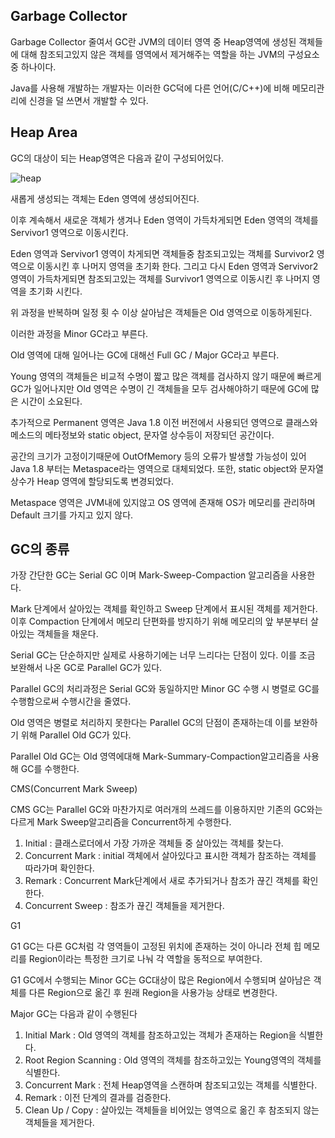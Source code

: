 ## Garbage Collector

Garbage Collector 줄여서 GC란 JVM의 데이터 영역 중 Heap영역에 생성된 객체들에 대해 참조되고있지 않은 객체를 영역에서 제거해주는 역할을 하는 JVM의 구성요소 중 하나이다.

Java를 사용해 개발하는 개발자는 이러한 GC덕에 다른 언어(C/C++)에 비해 메모리관리에 신경을 덜 쓰면서 개발할 수 있다.



## Heap Area

GC의 대상이 되는 Heap영역은 다음과 같이 구성되어있다.

![heap](/Users/ywj/Documents/study-note/java/gc/images/heap.png)

새롭게 생성되는 객체는 Eden 영역에 생성되어진다.

이후 계속해서 새로운 객체가 생겨나 Eden 영역이 가득차게되면 Eden 영역의 객체를 Servivor1 영역으로 이동시킨다.

Eden 영역과 Servivor1 영역이 차게되면 객체들중 참조되고있는 객체를 Survivor2 영역으로 이동시킨 후 나머지 영역을 초기화 한다. 그리고 다시 Eden 영역과 Servivor2 영역이 가득차게되면 참조되고있는 객체를 Survivor1 영역으로 이동시킨 후 나머지 영역을 초기화 시킨다.

위 과정을 반복하며 일정 횟 수 이상 살아남은 객체들은 Old 영역으로 이동하게된다.

이러한 과정을 Minor GC라고 부른다.



Old 영역에 대해 일어나는 GC에 대해선 Full GC / Major GC라고 부른다.

Young 영역의 객체들은 비교적 수명이 짧고 많은 객체를 검사하지 않기 때문에 빠르게 GC가 일어나지만 Old 영역은 수명이 긴 객체들을 모두 검사해야하기 때문에 GC에 많은 시간이 소요된다.



추가적으로 Permanent 영역은 Java 1.8 이전 버전에서 사용되던 영역으로 클래스와 메소드의 메타정보와 static object, 문자열 상수등이 저장되던 공간이다.

공간의 크기가 고정이기때문에 OutOfMemory 등의 오류가 발생할 가능성이 있어 Java 1.8 부터는 Metaspace라는 영역으로 대체되었다. 또한, static object와 문자열 상수가 Heap 영역에 할당되도록 변경되었다.

Metaspace 영역은 JVM내에 있지않고 OS 영역에 존재해 OS가 메모리를 관리하며 Default 크기를 가지고 있지 않다.



## GC의 종류

가장 간단한 GC는 Serial GC 이며 Mark-Sweep-Compaction 알고리즘을 사용한다.

Mark 단계에서 살아있는 객체를 확인하고 Sweep 단계에서 표시된 객체를 제거한다. 이후 Compaction 단계에서 메모리 단편화를 방지하기 위해 메모리의 앞 부분부터 살아있는 객체들을 채운다.



Serial GC는 단순하지만 실제로 사용하기에는 너무 느리다는 단점이 있다. 이를 조금 보완해서 나온 GC로 Parallel GC가 있다.

Parallel GC의 처리과정은 Serial GC와 동일하지만 Minor GC 수행 시 병렬로 GC를 수행함으로써 수행시간을 줄였다.



Old 영역은 병렬로 처리하지 못한다는 Parallel GC의 단점이 존재하는데 이를 보완하기 위해 Parallel Old GC가 있다.

Parallel Old GC는 Old 영역에대해 Mark-Summary-Compaction알고리즘을 사용해 GC를 수행한다.



CMS(Concurrent Mark Sweep)

CMS GC는 Parallel GC와 마찬가지로 여러개의 쓰레드를 이용하지만 기존의 GC와는 다르게 Mark Sweep알고리즘을 Concurrent하게 수행한다.

1. Initial : 클래스로더에서 가장 가까운 객체들 중 살아있는 객체를 찾는다.
2. Concurrent Mark : initial 객체에서 살아있다고 표시한 객체가 참조하는 객체를 따라가며 확인한다.
3. Remark : Concurrent Mark단계에서 새로 추가되거나 참조가 끊긴 객체를 확인한다.
4. Concurrent Sweep : 참조가 끊긴 객체들을 제거한다.



G1

G1 GC는 다른 GC처럼 각 영역들이 고정된 위치에 존재하는 것이 아니라 전체 힙 메모리를 Region이라는 특정한 크기로 나눠 각 역할을 동적으로 부여한다.

G1 GC에서 수행되는 Minor GC는 GC대상이 많은 Region에서 수행되며 살아남은 객체를 다른 Region으로 옮긴 후 원래 Region을 사용가능 상태로 변경한다.

Major GC는 다음과 같이 수행된다

1. Initial Mark : Old 영역의 객체를 참조하고있는 객체가 존재하는 Region을 식별한다.
2. Root Region Scanning : Old 영역의 객체를 참조하고있는 Young영역의 객체를 식별한다.
3. Concurrent Mark : 전체 Heap영역을 스캔하며 참조되고있는 객체를 식별한다.
4. Remark : 이전 단계의 결과를 검증한다.
5. Clean Up / Copy : 살아있는 객체들을 비어있는 영역으로 옮긴 후 참조되지 않는 객체들을 제거한다.
